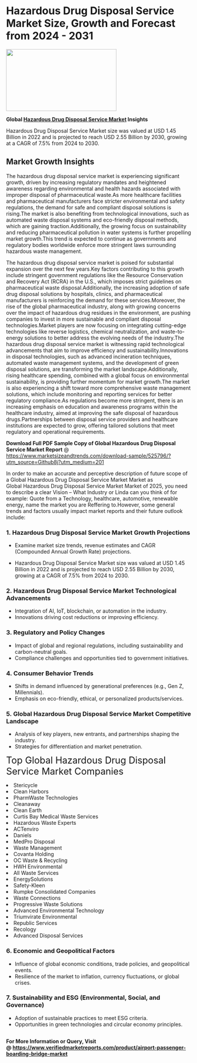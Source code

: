 <H1>Hazardous Drug Disposal Service Market Size, Growth and Forecast from 2024 - 2031</H1><img class="aligncenter size-medium wp-image-584254" src="https://thirdeyenews.in/wp-content/uploads/2024/09/Global-Market-Research-300x168.jpeg" alt="" width="300" height="168" /><p><strong>Global&nbsp;<a href="https://www.marketsizeandtrends.com/download-sample/525796/?utm_source=Github8j?utm_medium=201">Hazardous Drug Disposal Service Market</a> Insights</strong></p><p>Hazardous Drug Disposal Service Market size was valued at USD 1.45 Billion in 2022 and is projected to reach USD 2.55 Billion by 2030, growing at a CAGR of 7.5% from 2024 to 2030.</p><p><h2>Market Growth Insights</h2> <p>The hazardous drug disposal service market is experiencing significant growth, driven by increasing regulatory mandates and heightened awareness regarding environmental and health hazards associated with improper disposal of pharmaceutical waste.As more healthcare facilities and pharmaceutical manufacturers face stricter environmental and safety regulations, the demand for safe and compliant disposal solutions is rising.The market is also benefiting from technological innovations, such as automated waste disposal systems and eco-friendly disposal methods, which are gaining traction.Additionally, the growing focus on sustainability and reducing pharmaceutical pollution in water systems is further propelling market growth.This trend is expected to continue as governments and regulatory bodies worldwide enforce more stringent laws surrounding hazardous waste management.</p> <p>The hazardous drug disposal service market is poised for substantial expansion over the next few years.Key factors contributing to this growth include stringent government regulations like the Resource Conservation and Recovery Act (RCRA) in the U.S., which imposes strict guidelines on pharmaceutical waste disposal.Additionally, the increasing adoption of safe drug disposal solutions by hospitals, clinics, and pharmaceutical manufacturers is reinforcing the demand for these services.Moreover, the rise of the global pharmaceutical industry, along with growing concerns over the impact of hazardous drug residues in the environment, are pushing companies to invest in more sustainable and compliant disposal technologies.Market players are now focusing on integrating cutting-edge technologies like reverse logistics, chemical neutralization, and waste-to-energy solutions to better address the evolving needs of the industry.The hazardous drug disposal service market is witnessing rapid technological advancements that aim to improve efficiency and sustainability.Innovations in disposal technologies, such as advanced incineration techniques, automated waste management systems, and the development of green disposal solutions, are transforming the market landscape.Additionally, rising healthcare spending, combined with a global focus on environmental sustainability, is providing further momentum for market growth.The market is also experiencing a shift toward more comprehensive waste management solutions, which include monitoring and reporting services for better regulatory compliance.As regulations become more stringent, there is an increasing emphasis on education and awareness programs within the healthcare industry, aimed at improving the safe disposal of hazardous drugs.Partnerships between disposal service providers and healthcare institutions are expected to grow, offering tailored solutions that meet regulatory and operational requirements.<p><span class=""><strong>Download Full PDF Sample Copy of Global Hazardous Drug Disposal Service Market Report</strong> @ <a href="https://www.marketsizeandtrends.com/download-sample/525796/?utm_source=Github8j?utm_medium=201" target="_blank">https://www.marketsizeandtrends.com/download-sample/525796/?utm_source=Github8j?utm_medium=201</a></span></p><p>In order to make an accurate and perceptive description of future scope of a Global&nbsp;Hazardous Drug Disposal Service Market Market as Global&nbsp;Hazardous Drug Disposal Service Market Market of 2025, you need to describe a clear Vision &ndash; What Industry or Linda can you think of for example: Quote from a Technology, healthcare, automotive, renewable energy, name the market you are Reffering to.However, some general trends and factors usually impact market reports and their future outlook include:</p><h3>1.&nbsp;<strong>Hazardous Drug Disposal Service Market Growth Projections</strong></h3><ul><li>Examine market size trends, revenue estimates and CAGR (Compounded Annual Growth Rate) projections.</li><li><p>Hazardous Drug Disposal Service Market size was valued at USD 1.45 Billion in 2022 and is projected to reach USD 2.55 Billion by 2030, growing at a CAGR of 7.5% from 2024 to 2030.</p></li></ul><h3>2.&nbsp;<strong>Hazardous Drug Disposal Service Market Technological Advancements</strong></h3><ul><li>Integration of AI, IoT, blockchain, or automation in the industry.</li><li>Innovations driving cost reductions or improving efficiency.</li></ul><h3>3.&nbsp;<strong>Regulatory and Policy Changes</strong></h3><ul><li>Impact of global and regional regulations, including sustainability and carbon-neutral goals.</li><li>Compliance challenges and opportunities tied to government initiatives.</li></ul><h3>4.&nbsp;<strong>Consumer Behavior Trends</strong></h3><ul><li>Shifts in demand influenced by generational preferences (e.g., Gen Z, Millennials).</li><li>Emphasis on eco-friendly, ethical, or personalized products/services.</li></ul><h3>5.&nbsp;<strong>Global Hazardous Drug Disposal Service Market Competitive Landscape</strong></h3><ul><li>Analysis of key players, new entrants, and partnerships shaping the industry.</li><li>Strategies for differentiation and market penetration.</li></ul><p data-pm-slice="1 1 []"><span style="color: inherit; font-family: inherit; font-size: 25px;">Top Global Hazardous Drug Disposal Service Market Companies</span></p><div class="" data-test-id=""><p><li>Stericycle</li><li> Clean Harbors</li><li> PharmWaste Technologies</li><li> Cleanaway</li><li> Clean Earth</li><li> Curtis Bay Medical Waste Services</li><li> Hazardous Waste Experts</li><li> ACTenviro</li><li> Daniels</li><li> MedPro Disposal</li><li> Waste Management</li><li> Covanta Holding</li><li> OC Waste & Recycling</li><li> HWH Environmental</li><li> All Waste Services</li><li> EnergySolutions</li><li> Safety-Kleen</li><li> Rumpke Consolidated Companies</li><li> Waste Connections</li><li> Progressive Waste Solutions</li><li> Advanced Environmental Technology</li><li> Triumvirate Environmental</li><li> Republic Services</li><li> Recology</li><li> Advanced Disposal Services</li></p></div><h3>6.&nbsp;<strong>Economic and Geopolitical Factors</strong></h3><ul><li>Influence of global economic conditions, trade policies, and geopolitical events.</li><li>Resilience of the market to inflation, currency fluctuations, or global crises.</li></ul><h3>7.&nbsp;<strong>Sustainability and ESG (Environmental, Social, and Governance)</strong></h3><ul><li>Adoption of sustainable practices to meet ESG criteria.</li><li>Opportunities in green technologies and circular economy principles.</li></ul><h2><strong style="font-size: 14px;">For More Information or Query, Visit @&nbsp;</strong><a style="background-color: #ffffff; font-size: 14px;" href="https://www.marketsizeandtrends.com/report/hazardous-drug-disposal-service-market/" target="_blank">https://www.verifiedmarketreports.com/product/airport-passenger-boarding-bridge-market</a></h2>